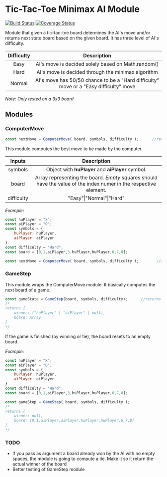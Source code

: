 # Tic-Tac-Toe Minimax AI Module

[![Build Status](https://travis-ci.org/marianoheller/tic-tac-toe-minimax.svg?branch=master)](https://travis-ci.org/marianoheller/tic-tac-toe-minimax)
[![Coverage Status](https://coveralls.io/repos/github/marianoheller/tic-tac-toe-minimax/badge.svg?branch=master)](https://coveralls.io/github/marianoheller/tic-tac-toe-minimax?branch=master)


Module that given a tic-tac-toe board determines the AI's move and/or returns next state board based on the given board. It has three level of AI's difficulty.

| Difficulty        | Description           |
|:-------------:|:-------------:| 
| Easy      | AI's move is decided solely based on Math.random() | 
| Hard | AI's move is decided through the minimax algorithm      |
| Normal      | AI's move has 50/50 chance to be a "Hard difficulty" move or a "Easy difficulty" move       | 

*Note: Only tested on a 3x3 board*

## Modules

### ComputerMove

```javascript
const nextMove = ComputerMove( board, symbols, difficulty );      //returns a Number
```

This module computes the best move to be made by the computer.

| Inputs        | Description           |
|:-------------:|:-------------:| 
| symbols | Object with **huPlayer** and **aiPlayer** symbol.  |
| board      | Array representing the board. *Empty* squares should have the value of the index numer in the respective element. | 
| difficulty      |  "Easy"\|"Normal"\|"Hard"  | 

*Example:*
```javascript
const huPlayer = "X";
const aiPlayer = "O";
const symbols = {
    huPlayer: huPlayer,
    aiPlayer: aiPlayer
}
const difficulty = "Hard";
const board = [0,1,aiPlayer,3,huPlayer,huPlayer,6,7,8];

const nextMove = ComputerMove( board, symbols, difficulty );        //returns 3
```

### GameStep

This module wraps the ComputerMove module. It basically computes the next board of a game.

```javascript
const gameState = GameStep(board, symbols, difficulty);      //returns an Object
/*
returns {
    winner: ("huPlayer" | "aiPlayer" | null),
    board: Array
}
*/
```
If the game is finished (by winning or tie), the board resets to an empty board.

*Example:*
```javascript
const huPlayer = "X";
const aiPlayer = "O";
const symbols = {
    huPlayer: huPlayer,
    aiPlayer: aiPlayer
}
const difficulty = "Hard";
const board = [0,1,aiPlayer,3,huPlayer,huPlayer,6,7,8];

const gameStep = GameStep( board, symbols, difficulty );
/*
returns {
    winner: null,
    board: [0,1,aiPlayer,aiPlayer,huPlayer,huPlayer,6,7,8]
}
*/
```
### TODO

* If you pass as argument a board already won by the AI with no empty spaces, the module is going to compute a tie. Make it so it return the actual winner of the board
* Better testing of GameStep module

